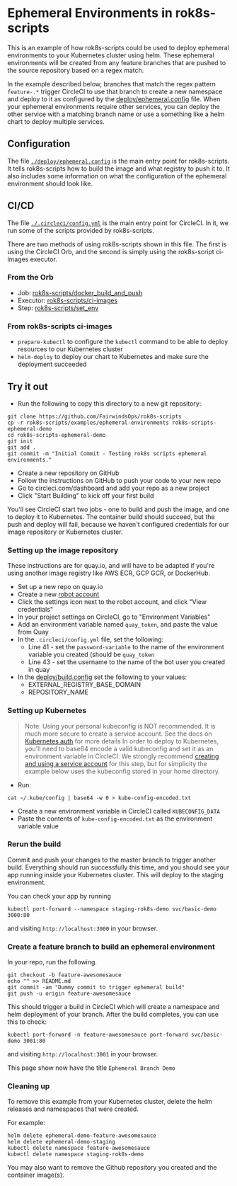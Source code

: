 # Ephemeral Environments in rok8s-scripts

This is an example of how rok8s-scripts could be used to deploy ephemeral environments to your Kubernetes cluster using helm. These ephemeral environments will be created from any feature branches that are pushed to the source repository based on a regex match.

In the example described below, branches that match the regex pattern `feature-.*` trigger CircleCI to use that branch to create a new namespace and deploy to it as configured by the [deploy/ephemeral.config](deploy/ephemeral.config) file. When your ephemeral environments require other services, you can deploy the other service with a matching branch name or use a something like a helm chart to deploy multiple services.

## Configuration
The file [`./deploy/ephemeral.config`](./deploy/ephemeral.config) is the main entry point for rok8s-scripts.
It tells rok8s-scripts how to build the image and what registry to push it to. It also includes some information
on what the configuration of the ephemeral environment should look like.

## CI/CD
The file [`./.circleci/config.yml`](./.circleci/config.yml) is the main entry point for CircleCI. In it,
we run some of the scripts provided by rok8s-scripts.

There are two methods of using rok8s-scripts shown in this file. The first is using the CircleCI Orb, and the second
is simply using the rok8s-script ci-images executor.

### From the Orb

* Job: [rok8s-scripts/docker_build_and_push](https://circleci.com/orbs/registry/orb/fairwinds/rok8s-scripts#jobs-docker_build_and_push)
* Executor: [rok8s-scripts/ci-images](https://circleci.com/orbs/registry/orb/fairwinds/rok8s-scripts#executors-ci-images)
* Step: [rok8s-scripts/set_env](https://circleci.com/orbs/registry/orb/fairwinds/rok8s-scripts#commands-set_env)

### From rok8s-scripts ci-images

* `prepare-kubectl` to configure the `kubectl` command to be able to deploy resources to our Kubernetes cluster
* `helm-deploy` to deploy our chart to Kubernetes and make sure the deployment succeeded

## Try it out

* Run the following to copy this directory to a new git repository:
```
git clone https://github.com/FairwindsOps/rok8s-scripts
cp -r rok8s-scripts/examples/ephemeral-environments rok8s-scripts-ephemeral-demo
cd rok8s-scripts-ephemeral-demo
git init
git add .
git commit -m "Initial Commit - Testing rok8s scripts ephemeral environments."
```
* Create a new repository on GitHub
* Follow the instructions on GitHub to push your code to your new repo
* Go to circleci.com/dashboard and add your repo as a new project
* Click "Start Building" to kick off your first build

You'll see CircleCI start two jobs - one to build and push the image, and one to deploy it to Kubernetes. The container build should succeed, but the push and deploy will fail, because we haven't configured credentials for our image repository or Kubernetes cluster.

### Setting up the image repository

These instructions are for quay.io, and will have to be adapted if you're using another image registry like AWS ECR, GCP GCR, or DockerHub.

* Set up a new repo on quay.io
* Create a new [robot account](https://docs.quay.io/glossary/robot-accounts.html)
* Click the settings icon next to the robot account, and click "View credentials"
* In your project settings on CircleCI, go to "Environment Variables"
* Add an environment variable named `quay_token`, and paste the value from Quay
* In the `.circleci/config.yml` file, set the following:
  * Line 41 - set the `password-variable` to the name of the environment variable you created (should be `quay_token`
  * Line 43 - set the username to the name of the bot user you created in quay
* In the [deploy/build.config](deploy/build.config) set the following to your values:
  * EXTERNAL_REGISTRY_BASE_DOMAIN
  * REPOSITORY_NAME

### Setting up Kubernetes

> Note: Using your personal kubeconfig is NOT recommended. It is much more secure
> to create a service account. See the docs on [Kubernetes auth](/docs/kubernetes_auth.md)
> for more details
In order to deploy to Kubernetes, you'll need to base64 encode a valid kubeconfig
and set it as an environment variable in CircleCI. We strongly recommend
[creating and using a service account](/docs/kubernetes_auth.md) for this step, but for simplicity
the example below uses the kubeconfig stored in your home directory.
* Run:
```
cat ~/.kube/config | base64 -w 0 > kube-config-encoded.txt
```
* Create a new environment variable in CircleCI called `KUBECONFIG_DATA`
* Paste the contents of `kube-config-encoded.txt` as the environment variable value

### Rerun the build

Commit and push your changes to the master branch to trigger another build.
Everything should run successfully this time, and you should see your app
running inside your Kubernetes cluster. This will deploy to the staging environment.

You can check your app by running
```
kubectl port-forward --namespace staging-rok8s-demo svc/basic-demo 3000:80
```
and visiting `http://localhost:3000` in your browser.

### Create a feature branch to build an ephemeral environment

In your repo, run the following.

```
git checkout -b feature-awesomesauce
echo "" >> README.md
git commit -am "Dummy commit to trigger ephemeral build"
git push -u origin feature-awesomesauce
```

This should trigger a build in CircleCI which will create a namespace and helm deployment of your branch. After the build completes, you can use this to check:

```
kubectl port-forward -n feature-awesomesauce port-forward svc/basic-demo 3001:80
```
and visiting `http://localhost:3001` in your browser.

This page show now have the title `Ephemeral Branch Demo`

### Cleaning up

To remove this example from your Kubernetes cluster, delete the helm releases and namespaces that were created.

For example:
```
helm delete ephemeral-demo-feature-awesomesauce
helm delete ephemeral-demo-staging
kubectl delete namespace feature-awesomesauce
kubectl delete namespace staging-rok8s-demo
```

You may also want to remove the Github repository you created and the container image(s).
